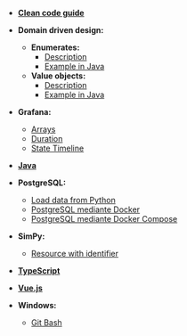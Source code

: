 - [**Clean code guide**](clean-code-guide.md)

- **Domain driven design:**
  - **Enumerates:**
    - [Description](./ddd/enumerates.md)
    - [Example in Java](./ddd/OrderStatus.java)
  - **Value objects:**
    - [Description](./ddd/value-objects.md)
    - [Example in Java](./ddd/Address.java)

- **Grafana:**
  - [Arrays](./grafana/arrays.md)
  - [Duration](./grafana/duration.md)
  - [State Timeline](./grafana/statetimeline.md)

- [**Java**](./java/index.md)

- **PostgreSQL:**
  - [Load data from Python](./postgresql/load-data-from-python.md)
  - [PostgreSQL mediante Docker](./postgresql/postgresql-docker.md)
  - [PostgreSQL mediante Docker Compose](./postgresql/postgresql-docker-compose.md)

- **SimPy:**
  - [Resource with identifier](./simpy/resource-with-identifier.py)

- [**TypeScript**](./typescript/index.md)

- [**Vue.js**](./vuejs/index.md)

- **Windows:**
  - [Git Bash](./windows/git-bash.md)